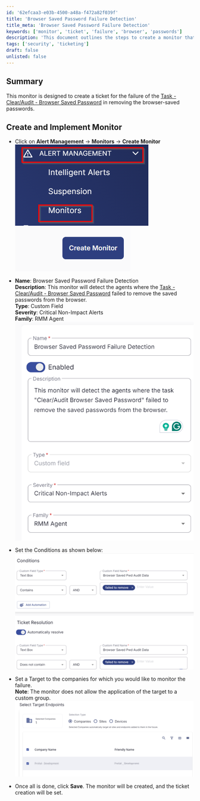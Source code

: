 ```yaml
---
id: '62efcaa3-e03b-4500-a48a-f472a82f039f'
title: 'Browser Saved Password Failure Detection'
title_meta: 'Browser Saved Password Failure Detection'
keywords: ['monitor', 'ticket', 'failure', 'browser', 'passwords']
description: 'This document outlines the steps to create a monitor that generates a ticket when the task to clear or audit browser saved passwords fails. The monitor is essential for ensuring that saved passwords are properly managed and removed when necessary.'
tags: ['security', 'ticketing']
draft: false
unlisted: false
---
```


## Summary

This monitor is designed to create a ticket for the failure of the [Task - Clear/Audit - Browser Saved Password](https://proval.itglue.com/DOC-5078775-17309286) in removing the browser-saved passwords.

## Create and Implement Monitor

- Click on **Alert Management** -> **Monitors** -> **Create Monitor**  
  ![Image 1](../../../static/img/Browser-Saved-Password-Failure-Detection/image_1.png)  
  ![Image 2](../../../static/img/Browser-Saved-Password-Failure-Detection/image_2.png)  

- **Name**: Browser Saved Password Failure Detection  
  **Description**: This monitor will detect the agents where the [Task - Clear/Audit - Browser Saved Password](https://proval.itglue.com/DOC-5078775-17309286) failed to remove the saved passwords from the browser.  
  **Type**: Custom Field  
  **Severity**: Critical Non-Impact Alerts  
  **Family**: RMM Agent  
  ![Image 3](../../../static/img/Browser-Saved-Password-Failure-Detection/image_3.png)  

- Set the Conditions as shown below:  
  ![Image 4](../../../static/img/Browser-Saved-Password-Failure-Detection/image_4.png)  

- Set a Target to the companies for which you would like to monitor the failure.  
  **Note**: The monitor does not allow the application of the target to a custom group.  
  ![Image 5](../../../static/img/Browser-Saved-Password-Failure-Detection/image_5.png)  

- Once all is done, click **Save**. The monitor will be created, and the ticket creation will be set.



